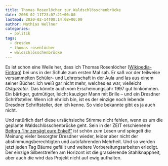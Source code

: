 ```yaml
---
title: Thomas Rosenlöcher zur Waldschlösschenbrücke
date: 2008-02-11T23:07:21+00:00
lastmod: 2020-02-14T00:14:08+00:00
author: Mathias Wellner
categories:
  - politik
tags:
  - dresden
  - thomas rosenlöcher
  - waldschlösschenbrücke
---
```

Es ist schon eine Weile her, dass ich Thomas Rosenlöcher ([Wikipedia-Eintrag](http://de.wikipedia.org/wiki/Thomas_Rosenl%C3%B6cher)) bei uns in der Schule zum ersten Mal sah. Er saß vor der teilweise versammelten Schüler- und Lehrerschaft in der Aula und las aus einem seiner Bücher. Ich weiß gar nicht mehr, welches es war, vielleicht _Ostgezeter_. Das könnte auch vom Erscheinungsjahr 1997 gut hinkommen. Ein bärtiger, gutmütiger, leicht kauziger Mann mit Brille &#8211; und ein Dresdner Schriftsteller. Wenn ich ehrlich bin, ist es der einzige noch lebende Dresdner Schriftsteller, den ich kenne. So viele bekannte gibt es ja auch nicht.

Und natürlich darf diese ursächsische Stimme nicht fehlen, wenn es um die geplante Waldschlösschenbrücke geht. Sein in der ZEIT erschienener [Beitrag &#8220;Ihr zersägt eure Enkel!&#8221;](http://www.zeit.de/2008/07/Dresdner-Waldschloesschenbruecke) ist schön zum Lesen und spiegelt die Meinung vieler besorgter Dresdner wieder, leider aber nicht der abstimmungsberechtigten und autofahrenden Mehrheit. Und so werden jetzt jeden Tag Bäume gefällt und weitere Vorbereitungsarbeiten erledigt. Der einzige Silberstreifen am Horizont ist die grassierende Stahlknappheit, aber auch die wird das Projekt nicht auf ewig aufhalten.